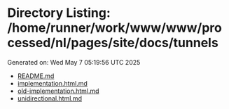 # Directory Listing: /home/runner/work/www/www/processed/nl/pages/site/docs/tunnels
Generated on: Wed May  7 05:19:56 UTC 2025

- [README.md](README.md)
- [implementation.html.md](implementation.html.md)
- [old-implementation.html.md](old-implementation.html.md)
- [unidirectional.html.md](unidirectional.html.md)

